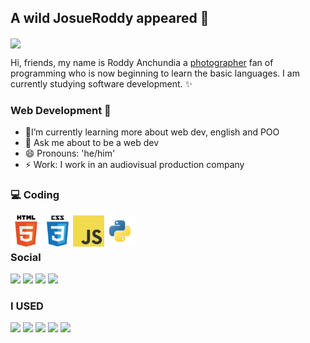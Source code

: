 ## A wild JosueRoddy appeared 👋

<img align="center" src="https://media.giphy.com/media/13HgwGsXF0aiGY/giphy.gif">



Hi, friends, my name is Roddy Anchundia a [photographer] fan of programming who is now beginning to learn the basic languages. I am currently studying software development. ✨

### Web Development 🌱


- 📕I’m currently learning more about web dev, english and POO
- 💬 Ask me about to be a web dev
- 😄 Pronouns: 'he/him'
- ⚡ Work: I work in an audiovisual production company

### 💻 Coding 
<img align="left" alt="HTML5" width="50px" src="https://raw.githubusercontent.com/github/explore/80688e429a7d4ef2fca1e82350fe8e3517d3494d/topics/html/html.png" />

<img align="left" alt="CSS" width="50px" src="https://raw.githubusercontent.com/github/explore/80688e429a7d4ef2fca1e82350fe8e3517d3494d/topics/css/css.png"/>

<img align="left" alt="JAVASCRIPT" width="50px" src="https://raw.githubusercontent.com/github/explore/80688e429a7d4ef2fca1e82350fe8e3517d3494d/topics/javascript/javascript.png" />

<img align="left" alt="JAVASCRIPT" width="50px" src="https://raw.githubusercontent.com/github/explore/80688e429a7d4ef2fca1e82350fe8e3517d3494d/topics/python/python.png" />

<br/>

<br/>

### Social

<img src="https://img.shields.io/badge/Telegram-2CA5E0?style=for-the-badge&logo=telegram&logoColor=white" >

<img src="https://img.shields.io/badge/Instagram-E4405F?style=for-the-badge&logo=instagram&logoColor=white">

<img src="https://img.shields.io/badge/Gmail-D14836?style=for-the-badge&logo=gmail&logoColor=white">

<img src="https://img.shields.io/badge/GitHub-100000?style=for-the-badge&logo=github&logoColor=white">


### I USED
<img src="https://img.shields.io/badge/Visual studio-1A75C8?style=for-the-badge&logo=visualstudiocode&logoColor=white">

<img src="https://img.shields.io/badge/Photoshop-4169E1?style=for-the-badge&logo=adobephotoshop&logoColor=white">

<img src="https://img.shields.io/badge/Premiere pro-7A3ADA?style=for-the-badge&logo=adobepremierepro&logoColor=white">

<img src="https://img.shields.io/badge/After effects-A910A7?style=for-the-badge&logo=adobeaftereffects&logoColor=white">

<img width="100px" src="https://img.shields.io/badge/Lightroom-065CD6?style=for-the-badge&logo=adobelightroom&logoColor=white">



<!--  Links -->
[photographer]: https://www.instagram.com/josueroddy/